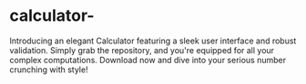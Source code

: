 # calculator-
Introducing an elegant Calculator featuring a sleek user interface and robust validation. Simply grab the repository, and you're equipped for all your complex computations. Download now and dive into your serious number crunching with style!
